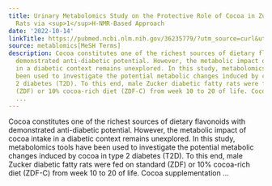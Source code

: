 ```yaml
---
title: Urinary Metabolomics Study on the Protective Role of Cocoa in Zucker Diabetic
  Rats via <sup>1</sup>H-NMR-Based Approach
date: '2022-10-14'
linkTitle: https://pubmed.ncbi.nlm.nih.gov/36235779/?utm_source=curl&utm_medium=rss&utm_campaign=pubmed-2&utm_content=1Zkrxt7ktlCbHBXEV3v65xxSnkSWNsJ1A6Fq3gBniKhGfIUslK&fc=20210907212339&ff=20221017215355&v=2.17.8
source: metablomics[MeSH Terms]
description: Cocoa constitutes one of the richest sources of dietary flavonoids with
  demonstrated anti-diabetic potential. However, the metabolic impact of cocoa intake
  in a diabetic context remains unexplored. In this study, metabolomics tools have
  been used to investigate the potential metabolic changes induced by cocoa in type
  2 diabetes (T2D). To this end, male Zucker diabetic fatty rats were fed on standard
  (ZDF) or 10% cocoa-rich diet (ZDF-C) from week 10 to 20 of life. Cocoa supplementation
  ...
---
```

Cocoa constitutes one of the richest sources of dietary flavonoids with demonstrated anti-diabetic potential. However, the metabolic impact of cocoa intake in a diabetic context remains unexplored. In this study, metabolomics tools have been used to investigate the potential metabolic changes induced by cocoa in type 2 diabetes (T2D). To this end, male Zucker diabetic fatty rats were fed on standard (ZDF) or 10% cocoa-rich diet (ZDF-C) from week 10 to 20 of life. Cocoa supplementation ...